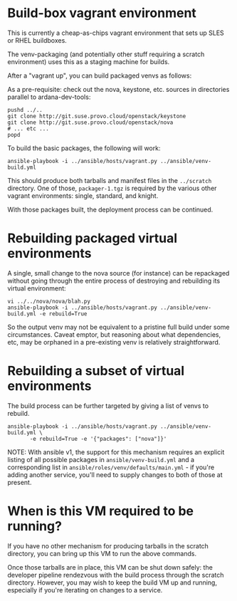 Build-box vagrant environment
=============================

This is currently a cheap-as-chips vagrant environment that sets
up SLES or RHEL buildboxes.

The venv-packaging (and potentially other stuff requiring a
scratch environment) uses this as a staging machine for builds.

After a "vagrant up", you can build packaged venvs as follows:

As a pre-requisite: check out the nova, keystone, etc. sources in
directories parallel to ardana-dev-tools:

```
pushd ../..
git clone http://git.suse.provo.cloud/openstack/keystone
git clone http://git.suse.provo.cloud/openstack/nova
# ... etc ...
popd
```

To build the basic packages, the following will work:

```
ansible-playbook -i ../ansible/hosts/vagrant.py ../ansible/venv-build.yml
```

This should produce both tarballs and manifest files in the
`../scratch` directory. One of those, `packager-1.tgz` is required by the
various other vagrant environments: single, standard, and knight.

With those packages built, the deployment process can be continued.


Rebuilding packaged virtual environments
========================================

A single, small change to the nova source (for instance) can be repackaged
without going through the entire process of destroying and rebuilding its
virtual environment:

```
vi ../../nova/nova/blah.py
ansible-playbook -i ../ansible/hosts/vagrant.py ../ansible/venv-build.yml -e rebuild=True
```

So the output venv may not be equivalent to a pristine full build under some
circumstances. Caveat emptor, but reasoning about what dependencies, etc, may
be orphaned in a pre-existing venv is relatively straightforward.


Rebuilding a subset of virtual environments
===========================================

The build process can be further targeted by giving a list of venvs to rebuild.

```
ansible-playbook -i ../ansible/hosts/vagrant.py ../ansible/venv-build.yml \
       -e rebuild=True -e '{"packages": ["nova"]}'
```

NOTE: With ansible v1, the support for this mechanism requires an explicit listing
of all possible packages in `ansible/venv-build.yml` and a corresponding list in
`ansible/roles/venv/defaults/main.yml` - if you're adding another service, you'll
need to supply changes to both of those at present.


When is this VM required to be running?
=======================================

If you have no other mechanism for producing tarballs in the scratch directory,
you can bring up this VM to run the above commands.

Once those tarballs are in place, this VM can be shut down safely: the developer
pipeline rendezvous with the build process through the scratch directory. However,
you may wish to keep the build VM up and running, especially if you're iterating
on changes to a service.
